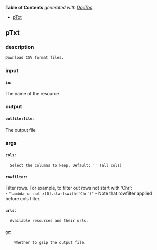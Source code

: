 <!-- START doctoc generated TOC please keep comment here to allow auto update -->
<!-- DON'T EDIT THIS SECTION, INSTEAD RE-RUN doctoc TO UPDATE -->
**Table of Contents**  *generated with [DocToc](https://github.com/thlorenz/doctoc)*

- [pTxt](#ptxt)

<!-- END doctoc generated TOC please keep comment here to allow auto update -->


## pTxt

### description
	Download CSV format files.

### input
#### `in`:
 The name of the resource  

### output
#### `outfile:file`:
 The output file  

### args
#### `cols`:
      Select the columns to keep. Default: '' (all cols)  
#### `rowfilter`:
 Filter rows. For example, to filter out rows not start with 'Chr':  
		- `"lambda x: not x[0].startswith('Chr')"`
		- Note that rowfilter applied before cols filter.
#### `urls`:
      Available resources and their urls.  
#### `gz`:
        Whether to gzip the output file.  
